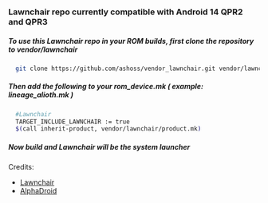 ### Lawnchair repo currently compatible with Android 14 QPR2 and QPR3

##### To use this Lawnchair repo in your ROM builds, first clone the repository to vendor/lawnchair


```bash
  git clone https://github.com/ashoss/vendor_lawnchair.git vendor/lawnchair
```

##### Then add the following to your rom_device.mk ( example: lineage_alioth.mk )


```bash
  #Lawnchair
  TARGET_INCLUDE_LAWNCHAIR := true
  $(call inherit-product, vendor/lawnchair/product.mk)
```


##### Now build and Lawnchair will be the system launcher



Credits:
- [Lawnchair](https://github.com/LawnchairLauncher/lawnchair)
- [AlphaDroid](https://github.com/AlphaDroid-Project)
